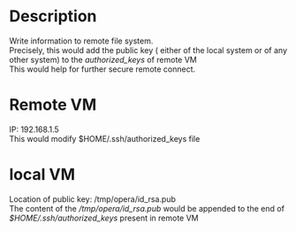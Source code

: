 # Description

Write information to remote file system.  
Precisely, this would add the public key ( either of the local system or of any other system) to the *authorized_keys* of remote VM  
This would help for further secure remote connect.  

# Remote VM
IP: 192.168.1.5  
This would modify $HOME/.ssh/authorized_keys file  

# local VM
Location of public key: /tmp/opera/id_rsa.pub  
The content of the */tmp/opera/id_rsa.pub* would be appended to the end of *$HOME/.ssh/authorized_keys* present in remote VM  

